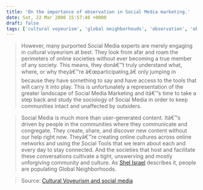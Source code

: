 ```yaml
---
title: 'On the importance of observation in Social Media marketing.'
date: Sat, 22 Mar 2008 15:57:48 +0000
draft: false
tags: ['cultural voyeurism', 'global neighborhouds', 'observation', 'observation', 'social media', 'social media', 'social networking', 'tech related']
---
```


> However, many purported Social Media experts are merely engaging in cultural voyeurism at best. They look from afar and roam the perimeters of online societies without ever becoming a true member of any society. This means, they donâ€™t truly understand what, where, or why theyâ€™re â€œparticipating,â€ only jumping in because they have something to say and have access to the tools that will carry it into play. This is unfortunately a representation of the greater landscape of Social Media Marketing and itâ€™s time to take a step back and study the sociology of Social Media in order to keep communities intact and unaffected by outsiders.

> Social Media is much more than user-generated content. Itâ€™s driven by people in the communities where they communicate and congregate. They create, share, and discover new content without our help right now. Theyâ€™re creating online cultures across online networks and using the Social Tools that we learn about each and every day to stay connected. And the societies that host and facilitate these conversations cultivate a tight, unswerving and mostly unforgiving community and culture. As [Shel Israel](http://redcouch.typepad.com/) describes it, people are populating Global Neighborhoods.

> Source: [Cultural Voyeurism and social media](http://www.briansolis.com/2008/03/cultural-voyeurism-and-social-media.html)